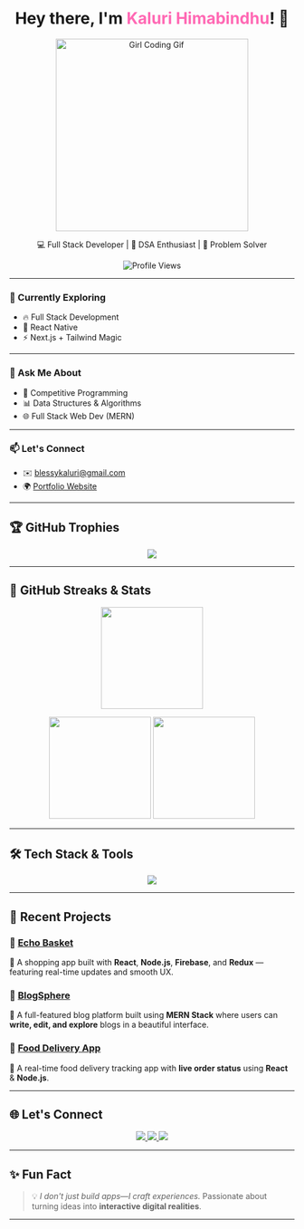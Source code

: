 <h1 align="center">Hey there, I'm <span style="color:#FF69B4;">Kaluri Himabindhu</span>! 👋</h1>

<p align="center">
  <img src="https://media.giphy.com/media/1GEATImIxEXVR79Dhk/giphy.gif" width="340" alt="Girl Coding Gif" />
</p>

<p align="center">
  💻 Full Stack Developer | 🧠 DSA Enthusiast | 🎯 Problem Solver  
</p>

<p align="center">
  <img src="https://komarev.com/ghpvc/?username=Hiomio&color=blue&style=flat" alt="Profile Views" />
</p>

---

### 🌱 Currently Exploring  
- 🔥 Full Stack Development  
- 📱 React Native  
- ⚡ Next.js + Tailwind Magic  

---

### 💬 Ask Me About  
- 🧠 Competitive Programming  
- 📊 Data Structures & Algorithms  
- 🌐 Full Stack Web Dev (MERN)  

---

### 📫 Let's Connect  
- ✉️ blessykaluri@gmail.com  
- 🌍 [Portfolio Website](https://react-portfolio-framer-motion-ivory.vercel.app/)

---

## 🏆 GitHub Trophies

<p align="center">
  <img src="https://github-profile-trophy.vercel.app/?username=Hiomio&theme=radical&no-frame=true&no-bg=true&margin-w=20" />
</p>

---

## 🚀 GitHub Streaks & Stats

<p align="center">
  <img height="180em" src="https://streak-stats.demolab.com?user=Hiomio&theme=radical&hide_border=false" />
</p>

<p align="center">
  <img height="180em" src="https://github-readme-stats.vercel.app/api?username=Hiomio&show_icons=true&theme=radical&count_private=true&hide_border=true" />
  <img height="180em" src="https://github-readme-stats.vercel.app/api/top-langs/?username=Hiomio&layout=compact&theme=radical&hide_border=true" />
</p>

---

## 🛠️ Tech Stack & Tools

<p align="center">
  <img src="https://skillicons.dev/icons?i=c,cpp,js,html,css,react,nextjs,nodejs,express,mongodb,mysql,firebase,redux,tailwind,threejs,git,postman,vscode" />
</p>

---

## 🚧 Recent Projects

### 🌟 [Echo Basket](https://echo-basket.vercel.app/)  
🛒 A shopping app built with **React**, **Node.js**, **Firebase**, and **Redux** — featuring real-time updates and smooth UX.

### 🌟 [BlogSphere](https://blog-chi-three-26.vercel.app/)  
📝 A full-featured blog platform built using **MERN Stack** where users can **write, edit, and explore** blogs in a beautiful interface.

### 🌟 [Food Delivery App](https://github.com/Hiomio/Food_Delivery_App)  
🍕 A real-time food delivery tracking app with **live order status** using **React** & **Node.js**.

---

## 🌐 Let's Connect

<p align="center">
  <a href="https://linkedin.com/in/kaluri-himabindhu-9378b927a" target="_blank">
    <img src="https://img.shields.io/badge/-LinkedIn-0077B5?style=for-the-badge&logo=linkedin&logoColor=white">
  </a>
  <a href="https://github.com/Hiomio" target="_blank">
    <img src="https://img.shields.io/badge/-GitHub-181717?style=for-the-badge&logo=github&logoColor=white">
  </a>
  <a href="https://react-portfolio-framer-motion-ivory.vercel.app/" target="_blank">
    <img src="https://img.shields.io/badge/-Portfolio-14a800?style=for-the-badge&logo=google-chrome&logoColor=white">
  </a>
</p>

---

## ✨ Fun Fact  
> 💡 *I don't just build apps—I craft experiences.* Passionate about turning ideas into **interactive digital realities**.  

---

